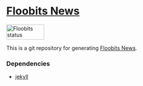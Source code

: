 # [Floobits News](https://news.floobits.com/)
<a href="https://floobits.com/Floobits/news/redirect">
  <img alt="Floobits status" width="100" height="40" src="https://floobits.com/Floobits/news.png" />
</a>

This is a git repository for generating [Floobits News](https://news.floobits.com/).

### Dependencies

* [jekyll](https://github.com/mojombo/jekyll)
